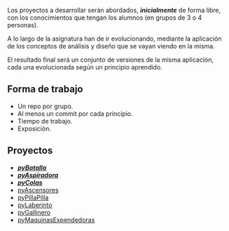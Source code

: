 Los proyectos a desarrollar serán abordados, ***inicialmente*** de forma libre, con los conocimientos que tengan los alumnos (en grupos de 3 o 4 personas). 

A lo largo de la asignatura han de ir evolucionando, mediante la aplicación de los conceptos de análisis y diseño que se vayan viendo en la misma. 

El resultado final será un conjunto de versiones de la misma aplicación, cada una evolucionada según un principio aprendido.

## Forma de trabajo

* Un repo por grupo.
* Al menos un commit por cada principio.
* Tiempo de trabajo.
* Exposición.

## Proyectos

* ***[pyBatalla](proyectos/pyBatalla.md)***
* ***[pyAspiradora](proyectos/pyAspiradora.md)***
* ***[pyColas](proyectos/pyColas.md)***
* [pyAscensores](proyectos/pyAscensores.md)
* [pyPillaPilla](proyectos/pyPillaPilla.md)
* [pyLaberinto](proyectos/pyLaberinto.md)
* [pyGallinero](proyectos/pyLaberinto.md)
* [pyMaquinasExpendedoras](proyectos/pyMaquinasExpendedoras.md)
